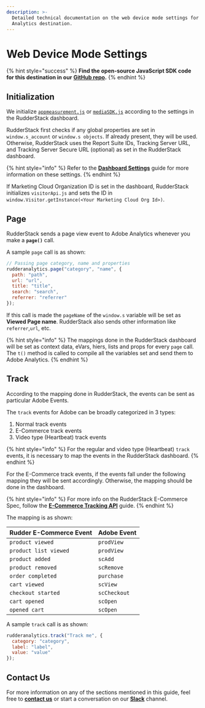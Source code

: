 ```yaml
---
description: >-
  Detailed technical documentation on the web device mode settings for Adobe
  Analytics destination.
---
```


# Web Device Mode Settings

{% hint style="success" %}
**Find the open-source JavaScript SDK code for this destination in our** [**GitHub repo**](https://github.com/rudderlabs/rudder-sdk-js/tree/adobe-analytics-dest-prod-staging/integrations/AdobeAnalytics)**.**
{% endhint %}

## Initialization

We initialize [`appmeasurement.js`](https://cdn.rudderlabs.com/adobe-analytics-js/adobe-analytics-js.js) or [`mediaSDK.js`](https://cdn.rudderlabs.com/adobe-analytics-js/adobe-analytics-js-heartbeat.js) according to the settings in the RudderStack dashboard.

RudderStack first checks if any global properties are set in `window.s_account` or `window.s objects`. If already present, they will be used. Otherwise, RudderStack uses the Report Suite IDs, Tracking Server URL, and Tracking Server Secure URL \(optional\) as set in the RudderStack dashboard.

{% hint style="info" %}
Refer to the [**Dashboard Settings**](setting-up-adobe-analytics-in-rudderstack.md) guide for more information on these settings.
{% endhint %}

If Marketing Cloud Organization ID is set in the dashboard, RudderStack initializes `visitorApi.js` and sets the ID in `window.Visitor.getInstance(<Your Marketing Cloud Org Id>)`.

## Page

RudderStack sends a page view event to Adobe Analytics whenever you make a **`page()`** call.

A sample `page` call is as shown:

```javascript
// Passing page category, name and properties
rudderanalytics.page("category", "name", {
  path: "path",
  url: "url",
  title: "title",
  search: "search",
  referrer: "referrer"
});
```

If this call is made the `pageName` of the `window.s` variable will be set as **Viewed Page name**. RudderStack also sends other information like `referrer`,`url`, etc.

{% hint style="info" %}
The mappings done in the RudderStack dashboard will be set as context data, eVars, hiers, lists and props for every `page` call. The `t()` method is called to compile all the variables set and send them to Adobe Analytics.
{% endhint %}

## Track

According to the mapping done in RudderStack, the events can be sent as particular Adobe Events.

The `track` events for Adobe can be broadly categorized in 3 types:

1. Normal track events
2. E-Commerce track events
3. Video type \(Heartbeat\) track events

{% hint style="info" %}
For the regular and video type \(Heartbeat\) `track` events, it is necessary to map the events in the RudderStack dashboard.
{% endhint %}

For the E-Commerce track events, if the events fall under the following mapping they will be sent accordingly. Otherwise, the mapping should be done in the dashboard.

{% hint style="info" %}
For more info on the RudderStack E-Commerce Spec, follow the [**E-Commerce Tracking API**](../../../rudderstack-api-spec/rudderstack-ecommerce-events-specification/) guide.
{% endhint %}

The mapping is as shown:

| Rudder E-Commerce Event | Adobe Event |
| :--- | :--- |
| `product viewed` | `prodView` |
| `product list viewed` | `prodView` |
| `product added` | `scAdd` |
| `product removed` | `scRemove` |
| `order completed` | `purchase` |
| `cart viewed` | `scView` |
| `checkout started` | `scCheckout` |
| `cart opened` | `scOpen` |
| `opened cart` | `scOpen` |

A sample `track` call is as shown:

```javascript
rudderanalytics.track("Track me", {
  category: "category",
  label: "label",
  value: "value"
});
```

## Contact Us

For more information on any of the sections mentioned in this guide, feel free to [**contact us**](mailto:%20docs@rudderstack.com) or start a conversation on our [**Slack**](https://resources.rudderstack.com/join-rudderstack-slack) channel.

